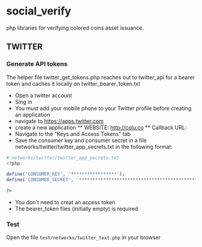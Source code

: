 # social_verify

php libraries for verifying colored coins asset issuance.

## TWITTER

### Generate API tokens
The helper file twitter_get_tokens.php reaches out to twitter_api for a bearer token and caches it locally on twitter_bearer_token.txt

* Open a twitter account
* Sing in
* You must add your mobile phone to your Twitter profile before creating an application
* navigate to https://apps.twitter.com
* create a new application
** WEBSITE: http://colu.co
** Callback URL: <leave blank>
* Navigate to the "Keys and Access Tokens" tab
* Save the consumer key and consumer secret in a file networks/twitter/twitter_app_secrets.txt in the following format:
```PHP
# networks/twitter/twitter_app_secrets.txt
<?php

define('CONSUMER_KEY', '*****************');
define('CONSUMER_SECRET', '********************************************');

?>

```
* You don't need to creat an access token
* The bearer_token files (initially empty) is required

### Test
Open the file `test/networks/twitter_text.php` in your browser





